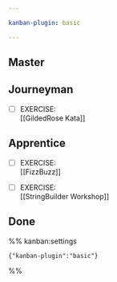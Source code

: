 ```yaml
---

kanban-plugin: basic

---
```


## Master



## Journeyman

- [ ] EXERCISE:<br>[[GildedRose Kata]]


## Apprentice

- [ ] EXERCISE:<br>[[FizzBuzz]]
- [ ] EXERCISE:<br>[[StringBuilder Workshop]]


## Done





%% kanban:settings
```
{"kanban-plugin":"basic"}
```
%%